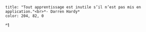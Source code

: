 ```ad-quote
title: "Tout apprentissage est inutile s’il n’est pas mis en application."<br>*- Darren Hardy*
color: 204, 82, 0
```

^1

